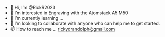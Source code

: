 - 👋 Hi, I’m @RickR2023
- 👀 I’m interested in Engraving with the Atomstack A5 M50
- 🌱 I’m currently learning ...
- 💞️ I’m looking to collaborate with anyone who can help me to get started.
- 📫 How to reach me ... rickydrandolph@gmail.com

<!---
RickR2023/RickR2023 is a ✨ special ✨ repository because its `README.md` (this file) appears on your GitHub profile.
You can click the Preview link to take a look at your changes.
--->
